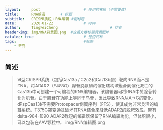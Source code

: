 ```yaml
---
layout:     post   				    # 使用的布局（不需要改）
title:      RNA编辑		# 标题 
subtitle:   CRISPR质粒：RNA编辑 #副标题
date:       2020-01-22 				# 时间
author:     TingFeiCheng 						# 作者
header-img: img/RNA背景图.png 	#这篇文章标题背景图片
catalog: true 						# 是否归档
tags:								#标签
    - 研究
---
```


## 简述
>VI型CRISPR系统（包括Cas13a / C2c2和Cas13b酶）靶向RNA而不是DNA。将ADAR2（E488Q）腺苷脱氨酶的催化结构域融合到催化死亡的Cas13b中可创建一个可编程的RNA编辑器，该编辑器可将RNA中的腺苷转化为肌苷。由于肌苷在功能上等同于鸟苷，因此导致RNA从A→G的变化。dPspCas13b不需要Protospacer侧翼序列（PFS），使其成为非常灵活的编辑系统。T375G突变通过破坏其RNA结合来降低ADAR2的脱靶效应。带有delta-984-1090 ADAR2截短的编辑器保留了RNA编辑功能，但体积很小，可以包装在AAV颗粒中。
>img/RNA编辑图.png
